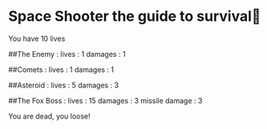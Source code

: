 ﻿# Space Shooter the guide to survival👾

You have 10 lives

##The Enemy :
lives : 1
damages : 1

##Comets :
lives : 1
damages : 1

##Asteroid :
lives : 5
damages : 3
 
##The Fox Boss :
lives : 15
damages : 3
missile damage : 3


You are dead, you loose!
